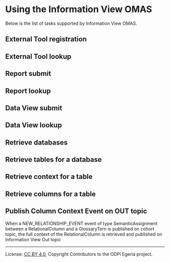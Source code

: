 <!-- SPDX-License-Identifier: CC-BY-4.0 -->
<!-- Copyright Contributors to the ODPi Egeria project. -->


# Using the Information View OMAS

Below is the list of tasks supported by Information View OMAS.

## External Tool registration

## External Tool lookup

## Report submit

## Report lookup

## Data View submit

## Data View lookup 

## Retrieve databases

## Retrieve tables for a database

## Retrieve context for a table

## Retrieve columns for a table

## Publish Column Context Event on OUT topic

When a NEW_RELATIONSHIP_EVENT event of type SemanticAssignment between a RelationalColumn and a GlossaryTern is published on cohort topic, the full context of the RelationalColumn is retrieved and published on Information View Out topic



----
License: [CC BY 4.0](https://creativecommons.org/licenses/by/4.0/),
Copyright Contributors to the ODPi Egeria project.